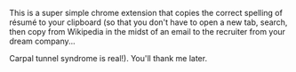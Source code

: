 This is a super simple chrome extension that copies the correct spelling of résumé to your clipboard
(so that you don't have to open a new tab, search, then copy from Wikipedia
in the midst of an email to the recruiter from your dream company...

Carpal tunnel syndrome is real!). You'll thank me later.
